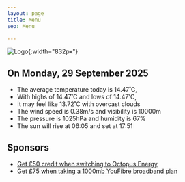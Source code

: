 ```yaml
---
layout: page
title: Menu
seo: Menu

---
```


![Logo](/images/logo.jpg){:width="832px"}

<!-- weather_marker starts -->
## On Monday, 29 September 2025

- The average temperature today is 14.47˚C,
- With highs of 14.47˚C and lows of 14.47˚C,
- It may feel like 13.72˚C with overcast clouds
- The wind speed is 0.38m/s and visibility is 10000m
- The pressure is 1025hPa and humidity is 67%
- The sun will rise at 06:05 and set at 17:51

<!-- weather_marker ends -->

## Sponsors

- [Get £50 credit when switching to Octopus Energy](https://bit.ly/3oD1nnS)
- [Get £75 when taking a 1000mb YouFibre broadband plan](https://aklam.io/91zWhU?)
